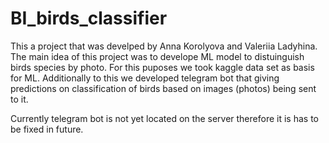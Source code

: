 # BI_birds_classifier

This a project that was develped by Anna Korolyova and Valeriia Ladyhina. The main idea of this project was to develope ML model to distuinguish birds species by photo. For this puposes we took kaggle data set as basis for ML. Additionally to this we developed telegram bot that giving predictions on classification of birds based on images (photos) being sent to it.


Currently telegram bot is not yet located on the server therefore it is has to be fixed in future.
